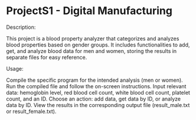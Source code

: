 # ProjectS1 - Digital Manufacturing
Description:

This project is a blood property analyzer that categorizes and analyzes blood properties based on gender groups. It includes functionalities to add, get, and analyze blood data for men and women, storing the results in separate files for easy reference.

Usage:

Compile the specific program for the intended analysis (men or women).
Run the compiled file and follow the on-screen instructions.
Input relevant data: hemoglobin level, red blood cell count, white blood cell count, platelet count, and an ID.
Choose an action: add data, get data by ID, or analyze data by ID.
View the results in the corresponding output file (result_male.txt or result_female.txt).
